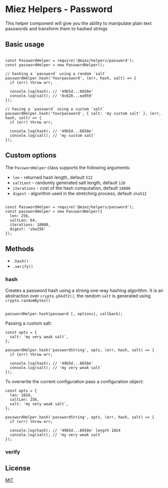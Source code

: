 # Miez Helpers - Password

This helper component will give you the ability to manipulate plain text passwords and transform them to hashed strings

## Basic usage

```

const PasswordHelper = require('@miez/helpers/password');
const passwordHelper = new PasswordHelper();

// hashing a `password` using a random `salt`
passwordHelper.hash('Yourpassword', (err, hash, salt) => {
  if (err) throw err;

  console.log(hash); // '49b5d...6658e'
  console.log(salt); // '8c628...ea959'
});

// hasing a `password` using a custom `salt`
passwordHelper.hash('Yourpassword', { salt: 'my custom salt' }, (err, hash, salt) => {
  if (err) throw err;

  console.log(hash); // '49b5d...6658e'
  console.log(salt); // 'my custom salt'
});

```

## Custom options

The `PasswordHelper` class supports the following arguments:

- `len` - returned hash length, default `512`
- `saltLent` - randomly generated salt length, default `128`
- `iterations` - cost of the hash computation, default `18000`
- `digest` - algorithm used in the stretching process, default `sha512`

```

const PasswordHelper = require('@miez/helpers/password');
const passwordHelper = new PasswordHelper({
  len: 256,
  saltLen: 64,
  iterations: 10000,
  digest: 'sha256'
});

```

## Methods

- `.hash()`
- `.verify()`

### hash

Creates a password hash using a strong one-way hashing algorithm. It is an abstraction over `crypto.pbkdf2()`, the random `salt` is generated using `crypto.randomBytes()`

```

passwordHelper.hash(password [, options], callback);

```

Passing a custom salt:

```
const opts = {
  salt: 'my very weak salt`,
};

passwordHelper.hash('passwordString', opts, (err, hash, salt) => {
  if (err) throw err;

  console.log(hash); // '49b5d...6658e'
  console.log(salt); // 'my very weak salt`
});

```

To overwrite the current configuration pass a configuration object:

```
const opts = {
  len: 1024,
  saltLen: 256,
  salt: 'my very weak salt`,
};

passwordHelper.hash('passwordString', opts, (err, hash, salt) => {
  if (err) throw err;

  console.log(hash); // '49b5d...6658e' length 1024
  console.log(salt); // 'my very weak salt`
});

```

### verify

## License

[MIT](https://github.com/miezhq/miez-helpers/blob/master/LICENSE)
